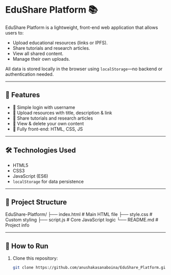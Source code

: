# EduShare Platform 📚

EduShare Platform is a lightweight, front-end web application that allows users to:

- Upload educational resources (links or IPFS).
- Share tutorials and research articles.
- View all shared content.
- Manage their own uploads.

All data is stored locally in the browser using `localStorage`—no backend or authentication needed.


---

## 🚀 Features

- 🔐 Simple login with username
- 📁 Upload resources with title, description & link
- 🎥 Share tutorials and research articles
- 🧾 View & delete your own content
- 🧠 Fully front-end: HTML, CSS, JS

---

## 🛠️ Technologies Used

- HTML5
- CSS3
- JavaScript (ES6)
- `localStorage` for data persistence

---

## 📂 Project Structure

EduShare-Platform/
├── index.html # Main HTML file
├── style.css # Custom styling
├── script.js # Core JavaScript logic
└── README.md # Project info

---

## 🔧 How to Run

1. Clone this repository:
   ```bash
   git clone https://github.com/anushakasanaboina/EduShare_Platform.git
